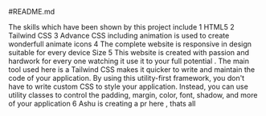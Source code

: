 #README.md

The skills which have been shown by this project include 
1 HTML5 
2 Tailwind CSS 
3 Advance CSS including animation is used to create wonderfull animate icons
4 The complete website is responsive in design suitable for every device Size 
5 This website is created with passion and hardwork for every one watching it use it to your full potential .
The main tool used here is a Tailwind CSS makes it quicker to write and maintain the code of your application. By using this utility-first framework, you don't have to write custom CSS to style your application. Instead, you can use utility classes to control the padding, margin, color, font, shadow, and more of your application 
6 Ashu is creating a pr here , thats all
